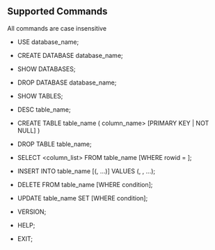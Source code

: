 ## Supported Commands
All commands are case insensitive

* USE database_name;                      

* CREATE DATABASE database_name;                  

* SHOW DATABASES;                                  

* DROP DATABASE database_name;                    

* SHOW TABLES;                                     

* DESC table_name;                                

* CREATE TABLE table_name ( column_name> <datatype> [PRIMARY KEY | NOT NULL] )                    
        
* DROP TABLE table_name;   

* SELECT <column_list> FROM table_name  [WHERE rowid = <value>];          
                
* INSERT INTO table_name    [(<column1>, ...)] VALUES (<value1>, <value2>, ...);                       
        
* DELETE FROM table_name [WHERE condition];        

* UPDATE table_name SET <conditions>  [WHERE condition];           
       
        
* VERSION;                                         

* HELP;                                           

* EXIT;                                          

